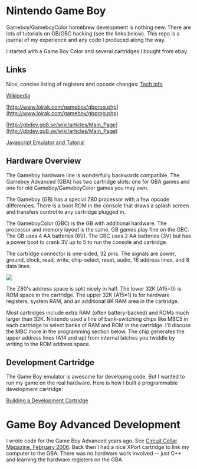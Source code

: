 # Nintendo Game Boy

Gameboy/GameboyColor homebrew development is nothing new. There are lots of tutorials on GB/GBC 
hacking (see the links below). This repo is a journal of my experience and any code I produced 
along the way. 

I started with a Game Boy Color and several cartridges I bought from ebay. 

## Links

Nice, concise listing of registers and opcode changes:
[Tech info](http://fms.komkon.org/GameBoy/Tech/Software.html)

[Wikipedia](https://en.wikipedia.org/wiki/Game_Boy_Color)

[http://www.loirak.com/gameboy/gbprog.php](http://www.loirak.com/gameboy/gbprog.php)

[http://gbdev.gg8.se/wiki/articles/Main_Page](http://gbdev.gg8.se/wiki/articles/Main_Page)

[Javascript Emulator and Tutorial](https://imrannazar.com/series/gameboy-emulation-in-javascript)

## Hardware Overview

The Gameboy hardware line is wonderfully backwards compatible. The Gameboy Advanced (GBA) has 
two cartridge slots: one for GBA games and one for old Gameboy/GameboyColor games you may own.

The Gameboy (GB) has a special Z80 processor with a few opcode differences. There is a boot ROM in the console that 
draws a splash screen and transfers control to any cartridge plugged in.

The GameboyColor (GBC) is the GB with additional hardware. The processor and memory layout is the same. GB games play fine 
on the GBC. The GB uses 4 AA batteries (6V). The GBC uses 2 AA batteries (3V) but has a power boot to crank 3V up to 5 to 
run the console and cartridge.

The cartridge connector is one-sided, 32 pins. The signals are power, ground, clock, read, write, chip-select, reset, audio, 16 address lines, and 8 data lines. 

![](art/cartPinout.png)

The Z80's address space is split nicely in half. The lower 32K (A15=0) is ROM space in the cartridge. The upper
32K (A15=1) is for hardware registers, system RAM, and an additional 8K RAM area in the cartridge.

Most cartridges include extra RAM (often battery-backed) and ROMs much larger than 32K. Nintendo used a line of
bank-switching chips like MBC5 in each cartridge to select banks of RAM and ROM in the cartridge. I'll discuss
the MBC more in the programming section below. The chip generates the upper address lines (A14 and up) from
internal latches you twiddle by writing to the ROM address space.

## Development Cartridge

The Game Boy emulator is awesome for developing code. But I wanted to run my game on the real hardware. Here
is how I built a programmable development cartridge:

[Building a Development Cartridge](CARTRIDGE.md)

# Game Boy Advanced Development

I wrote code for the Game Boy Advanced years ago. See [Circuit Cellar Magazine, February 2006](http://www.cc-webshop.com/Circuit-Cellar-Issue-187-February-2006-PDF-FI-2006-187.htm). Back 
then I had a nice XPort cartridge to link my computer to the GBA. There was no hardware work
involved -- just C++ and learning the hardware registers on the GBA.